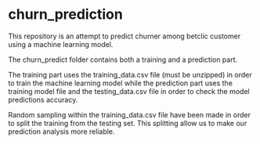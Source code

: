 # churn_prediction

This repository is an attempt to predict churner among betclic customer using a machine learning model.

The churn_predict folder contains both a training and a prediction part.

The training part uses the training_data.csv file (must be unzipped) in order to train the machine learning model while the prediction part uses the training model file and the testing_data.csv file in order to check the model predictions accuracy.

Random sampling within the training_data.csv file have been made in order to split the training from the testing set. 
This splitting allow us to make our prediction analysis more reliable.
